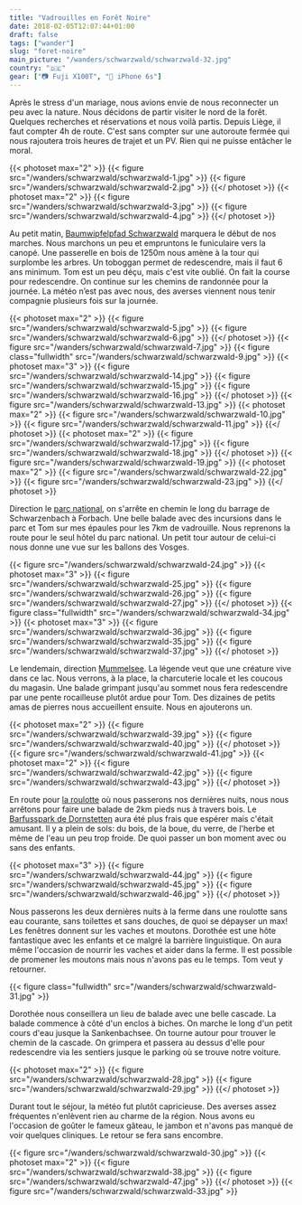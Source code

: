 ```yaml
---
title: "Vadrouilles en Forêt Noire"
date: 2018-02-05T12:07:44+01:00
draft: false
tags: ["wander"]
slug: "foret-noire"
main_picture: "/wanders/schwarzwald/schwarzwald-32.jpg"
country: "🇩🇪"
gear: ["📷 Fuji X100T", "📱 iPhone 6s"]
---
```


Après le stress d'un mariage, nous avions envie de nous reconnecter un peu avec la nature. Nous décidons de partir visiter le nord de la forêt. Quelques recherches et réservations et nous voilà partis. Depuis Liège, il faut compter 4h de route. C'est sans compter sur une autoroute fermée qui nous rajoutera trois heures de trajet et un PV. Rien qui ne puisse entâcher le moral.

{{< photoset max="2" >}}
  {{< figure src="/wanders/schwarzwald/schwarzwald-1.jpg" >}}
  {{< figure src="/wanders/schwarzwald/schwarzwald-2.jpg" >}}
{{</ photoset >}}
{{< photoset max="2" >}}
  {{< figure src="/wanders/schwarzwald/schwarzwald-3.jpg" >}}
  {{< figure src="/wanders/schwarzwald/schwarzwald-4.jpg" >}}
{{</ photoset >}}

Au petit matin, [Baumwipfelpfad Schwarzwald](https://www.baumwipfelpfad-schwarzwald.de/schwarzwald/) marquera le début de nos marches. Nous marchons un peu et empruntons le funiculaire vers la canopé. Une passerelle en bois de 1250m nous amène à la tour qui surplombe les arbres. Un toboggan permet de redescendre, mais il faut 6 ans minimum. Tom est un peu déçu, mais c'est vite oublié. On fait la course pour redescendre. On continue sur les chemins de randonnée pour la journée. La météo n’est pas avec nous, des averses viennent nous tenir compagnie plusieurs fois sur la journée.

{{< photoset max="2" >}}
  {{< figure src="/wanders/schwarzwald/schwarzwald-5.jpg" >}}
  {{< figure src="/wanders/schwarzwald/schwarzwald-6.jpg" >}}
{{</ photoset >}}
{{< figure src="/wanders/schwarzwald/schwarzwald-7.jpg" >}}
{{< figure class="fullwidth" src="/wanders/schwarzwald/schwarzwald-9.jpg" >}}
{{< photoset max="3" >}}
  {{< figure src="/wanders/schwarzwald/schwarzwald-14.jpg" >}}
  {{< figure src="/wanders/schwarzwald/schwarzwald-15.jpg" >}}
  {{< figure src="/wanders/schwarzwald/schwarzwald-16.jpg" >}}
{{</ photoset >}}
{{< figure src="/wanders/schwarzwald/schwarzwald-13.jpg" >}}
{{< photoset max="2" >}}
  {{< figure src="/wanders/schwarzwald/schwarzwald-10.jpg" >}}
  {{< figure src="/wanders/schwarzwald/schwarzwald-11.jpg" >}}
{{</ photoset >}}
{{< photoset max="2" >}}
  {{< figure src="/wanders/schwarzwald/schwarzwald-17.jpg" >}}
  {{< figure src="/wanders/schwarzwald/schwarzwald-18.jpg" >}}
{{</ photoset >}}
{{< figure src="/wanders/schwarzwald/schwarzwald-19.jpg" >}}
{{< photoset max="2" >}}
  {{< figure src="/wanders/schwarzwald/schwarzwald-22.jpg" >}}
  {{< figure src="/wanders/schwarzwald/schwarzwald-23.jpg" >}}
{{</ photoset >}}

Direction le [parc national](https://www.foretnoire.info/), on s'arrête en chemin le long du barrage de Schwarzenbach à Forbach. Une belle balade avec des incursions dans le parc et Tom sur mes épaules pour les 7km de vadrouille. Nous reprenons la route pour le seul hôtel du parc national. Un petit tour autour de celui-ci nous donne une vue sur les ballons des Vosges.

{{< figure src="/wanders/schwarzwald/schwarzwald-24.jpg" >}}
{{< photoset max="3" >}}
  {{< figure src="/wanders/schwarzwald/schwarzwald-25.jpg" >}}
  {{< figure src="/wanders/schwarzwald/schwarzwald-26.jpg" >}}
  {{< figure src="/wanders/schwarzwald/schwarzwald-27.jpg" >}}
{{</ photoset >}}
{{< figure class="fullwidth" src="/wanders/schwarzwald/schwarzwald-34.jpg" >}}
{{< photoset max="3" >}}
  {{< figure src="/wanders/schwarzwald/schwarzwald-36.jpg" >}}
  {{< figure src="/wanders/schwarzwald/schwarzwald-35.jpg" >}}
  {{< figure src="/wanders/schwarzwald/schwarzwald-37.jpg" >}}
{{</ photoset >}}

Le lendemain, direction [Mummelsee](http://www.seebach-tourismus.de/). La légende veut que une créature vive dans ce lac. Nous verrons, à la place, la charcuterie locale et les coucous du magasin. Une balade grimpant jusqu'au sommet nous fera redescendre par une pente rocailleuse plutôt ardue pour Tom. Des dizaines de petits amas de pierres nous accueillent ensuite. Nous en ajouterons un.

{{< photoset max="2" >}}
  {{< figure src="/wanders/schwarzwald/schwarzwald-39.jpg" >}}
  {{< figure src="/wanders/schwarzwald/schwarzwald-40.jpg" >}}
{{</ photoset >}}
{{< figure src="/wanders/schwarzwald/schwarzwald-41.jpg" >}}
{{< photoset max="2" >}}
  {{< figure src="/wanders/schwarzwald/schwarzwald-42.jpg" >}}
  {{< figure src="/wanders/schwarzwald/schwarzwald-43.jpg" >}}
{{</ photoset >}}

En route pour [la roulotte](http://www.ferienhof-hirschfeld.de/) où nous passerons nos dernières nuits, nous nous arrêtons pour faire une balade de 2km pieds nus à travers bois. Le [Barfusspark de Dornstetten](https://www.barfusspark.de/) aura été plus frais que espérer mais c'était amusant. Il y a plein de sols: du bois, de la boue, du verre, de l'herbe et même de l'eau un peu trop froide. De quoi passer un bon moment avec ou sans des enfants.

{{< photoset max="3" >}}
  {{< figure src="/wanders/schwarzwald/schwarzwald-44.jpg" >}}
  {{< figure src="/wanders/schwarzwald/schwarzwald-45.jpg" >}}
  {{< figure src="/wanders/schwarzwald/schwarzwald-46.jpg" >}}
{{</ photoset >}}

Nous passerons les deux dernières nuits à la ferme dans une roulotte sans eau courante, sans toilettes et sans douches, de quoi se dépayser un max! Les fenêtres donnent sur les vaches et moutons. Dorothée est une hôte fantastique avec les enfants et ce malgré la barrière linguistique. On aura même l'occasion de nourrir les vaches et aider dans la ferme. Il est possible de promener les moutons mais nous n'avons pas eu le temps. Tom veut y retourner.

{{< figure class="fullwidth" src="/wanders/schwarzwald/schwarzwald-31.jpg" >}}

Dorothée nous conseillera un lieu de balade avec une belle cascade. La balade commence à côté d'un enclos à biches. On marche le long d'un petit cours d'eau jusque la Sankenbachsee. On tourne autour pour trouver le chemin de la cascade. On grimpera et passera au dessus d'elle pour redescendre via les sentiers jusque le parking où se trouve notre voiture.

{{< photoset max="2" >}}
  {{< figure src="/wanders/schwarzwald/schwarzwald-28.jpg" >}}
  {{< figure src="/wanders/schwarzwald/schwarzwald-29.jpg" >}}
{{</ photoset >}}

Durant tout le séjour, la météo fut plutôt capricieuse. Des averses assez fréquentes n'enlèvent rien au charme de la région. Nous avons eu l'occasion de goûter le fameux gâteau, le jambon et n'avons pas manqué de voir quelques cliniques. Le retour se fera sans encombre.

{{< figure  src="/wanders/schwarzwald/schwarzwald-30.jpg" >}}
{{< photoset max="2" >}}
  {{< figure src="/wanders/schwarzwald/schwarzwald-38.jpg" >}}
  {{< figure src="/wanders/schwarzwald/schwarzwald-47.jpg" >}}
{{</ photoset >}}
{{< figure  src="/wanders/schwarzwald/schwarzwald-33.jpg" >}}
